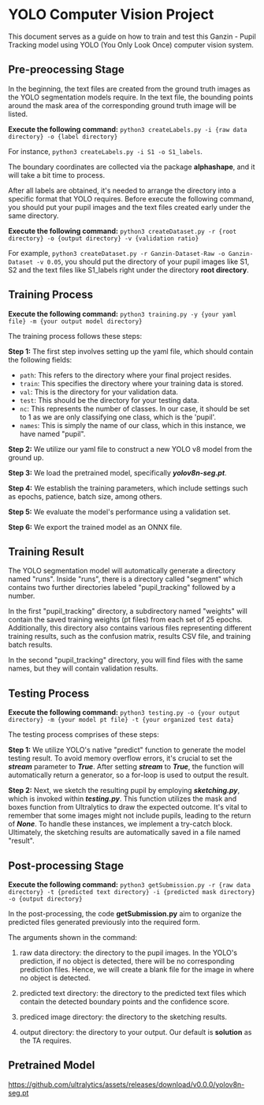 

<h1>YOLO Computer Vision Project</h1>

This document serves as a guide on how to train and test this Ganzin - Pupil Tracking model using YOLO (You Only Look Once) computer vision system.

<h2>Pre-preocessing Stage</h2>

In the beginning, the text files are created from the ground truth images as the YOLO segmentation models require. In the text file, the bounding points around the mask area of the corresponding ground truth image will be listed.

**Execute the following command:** ```python3 createLabels.py -i {raw data directory} -o {label directory}```

For instance, ```python3 createLabels.py -i S1 -o S1_labels```.

The boundary coordinates are collected via the package **alphashape**, and it will take a bit time to process.

After all labels are obtained, it's needed to arrange the directory into a specific format that YOLO requires. Before execute the following command, you should put your pupil images and the text files created early under the same directory.

**Execute the following command:** ```python3 createDataset.py -r {root directory} -o {output directory} -v {validation ratio}```

For example, ```python3 createDataset.py -r Ganzin-Dataset-Raw -o Ganzin-Dataset -v 0.05```, you should put the directory of your pupil images like S1, S2 and the text files like S1_labels right under the directory **root directory**.

<h2>Training Process</h2>

**Execute the following command:** ```python3 training.py -y {your yaml file} -m {your output model directory}```

The training process follows these steps:

**Step 1:** The first step involves setting up the yaml file, which should contain the following fields:

* `path`: This refers to the directory where your final project resides.
* `train`: This specifies the directory where your training data is stored.
* `val`: This is the directory for your validation data.
* `test`: This should be the directory for your testing data.
* `nc`: This represents the number of classes. In our case, it should be set to 1 as we are only classifying one class, which is the 'pupil'.
* `names`: This is simply the name of our class, which in this instance, we have named "pupil".

**Step 2:** We utilize our yaml file to construct a new YOLO v8 model from the ground up.

**Step 3:** We load the pretrained model, specifically ***yolov8n-seg.pt***.

**Step 4:** We establish the training parameters, which include settings such as epochs, patience, batch size, among others.

**Step 5:** We evaluate the model's performance using a validation set.

**Step 6:** We export the trained model as an ONNX file.
<h2>Training Result</h2>
The YOLO segmentation model will automatically generate a directory named "runs". Inside "runs", there is a directory called "segment" which contains two further directories labeled "pupil_tracking" followed by a number.

In the first "pupil_tracking" directory, a subdirectory named "weights" will contain the saved training weights (pt files) from each set of 25 epochs. Additionally, this directory also contains various files representing different training results, such as the confusion matrix, results CSV file, and training batch results.

In the second "pupil_tracking" directory, you will find files with the same names, but they will contain validation results.  

<h2>Testing Process</h2>

**Execute the following command:** ```python3 testing.py -o {your output directory} -m {your model pt file} -t {your organized test data}```

The testing process comprises of these steps:

**Step 1:** We utilize YOLO's native "predict" function to generate the model testing result. To avoid memory overflow errors, it's crucial to set the ***stream*** parameter to ***True***. After setting ***stream*** to ***True***, the function will automatically return a generator, so a for-loop is used to output the result.

**Step 2:** Next, we sketch the resulting pupil by employing ***sketching.py***, which is invoked within ***testing.py***. This function utilizes the mask and boxes function from Ultralytics to draw the expected outcome. It's vital to remember that some images might not include pupils, leading to the return of ***None***. To handle these instances, we implement a try-catch block. Ultimately, the sketching results are automatically saved in a file named "result".

<h2>Post-processing Stage</h2>

**Execute the following command:** ```python3 getSubmission.py -r {raw data directory} -t {predicted text directory} -i {predicted mask directory} -o {output directory}```

In the post-processing, the code **getSubmission.py** aim to organize the predicted files generated previously into the required form. 

The arguments shown in the command:

1. raw data directory: the directory to the pupil images. In the YOLO's prediction, if no object is detected, there will be no corresponding prediction files. Hence, we will create a blank file for the image in where no object is detected.

2. predicted text directory: the directory to the predicted text files which contain the detected boundary points and the confidence score. 

3. prediced image directory: the directory to the sketching results. 

4. output directory: the directory to your output. Our default is **solution** as the TA requires.


<h2>Pretrained Model</h2>

https://github.com/ultralytics/assets/releases/download/v0.0.0/yolov8n-seg.pt

